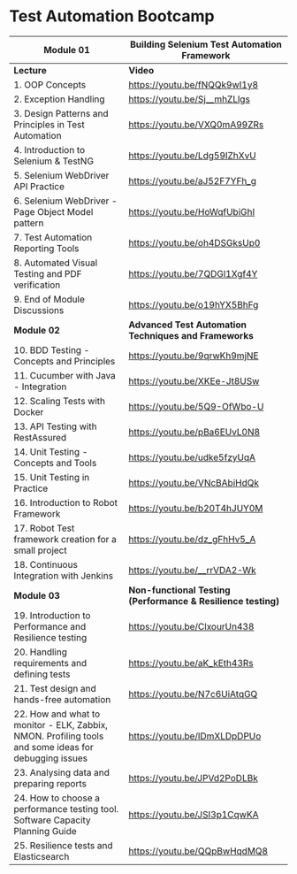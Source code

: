 # Test Automation Bootcamp

| Module 01 | Building Selenium Test Automation Framework |
| --- | --- |
| **Lecture** | **Video** |
|1. OOP Concepts | https://youtu.be/fNQQk9wI1y8 |
|2. Exception Handling | https://youtu.be/Sj__mhZLlgs |
|3. Design Patterns and Principles in Test Automation | https://youtu.be/VXQ0mA99ZRs |
|4. Introduction to Selenium & TestNG | https://youtu.be/Ldg59IZhXvU |
|5. Selenium WebDriver API Practice | https://youtu.be/aJ52F7YFh_g |
|6. Selenium WebDriver - Page Object Model pattern | https://youtu.be/HoWqfUbiGhI |
|7. Test Automation Reporting Tools | https://youtu.be/oh4DSGksUp0 |
|8. Automated Visual Testing and PDF verification | https://youtu.be/7QDGl1Xgf4Y |
|9. End of Module Discussions | https://youtu.be/o19hYX5BhFg |
| **Module 02** | **Advanced Test Automation Techniques and Frameworks** |
|10. BDD Testing - Concepts and Principles | https://youtu.be/9qrwKh9mjNE |
|11. Cucumber with Java - Integration | https://youtu.be/XKEe-Jt8USw |
|12. Scaling Tests with Docker | https://youtu.be/5Q9-OfWbo-U |
|13. API Testing with RestAssured | https://youtu.be/pBa6EUvL0N8 |
|14. Unit Testing - Concepts and Tools | https://youtu.be/udke5fzyUqA |
|15. Unit Testing in Practice | https://youtu.be/VNcBAbiHdQk |
|16. Introduction to Robot Framework | https://youtu.be/b20T4hJUY0M |
|17. Robot Test framework creation for a small project | https://youtu.be/dz_gFhHv5_A |
|18. Continuous Integration with Jenkins | https://youtu.be/__rrVDA2-Wk |
| **Module 03** | **Non-functional Testing (Performance & Resilience testing)** |
|19. Introduction to Performance and Resilience testing | https://youtu.be/ClxourUn438 |
|20. Handling requirements and defining tests | https://youtu.be/aK_kEth43Rs |
|21. Test design and hands-free automation | https://youtu.be/N7c6UiAtqGQ |
|22. How and what to monitor - ELK, Zabbix, NMON. Profiling tools and some ideas for debugging issues | https://youtu.be/lDmXLDpDPUo |
|23. Analysing data and preparing reports | https://youtu.be/JPVd2PoDLBk |
|24. How to choose a performance testing tool. Software Capacity Planning Guide | https://youtu.be/JSI3p1CqwKA |
|25. Resilience tests and Elasticsearch | https://youtu.be/QQpBwHqdMQ8 |
```
